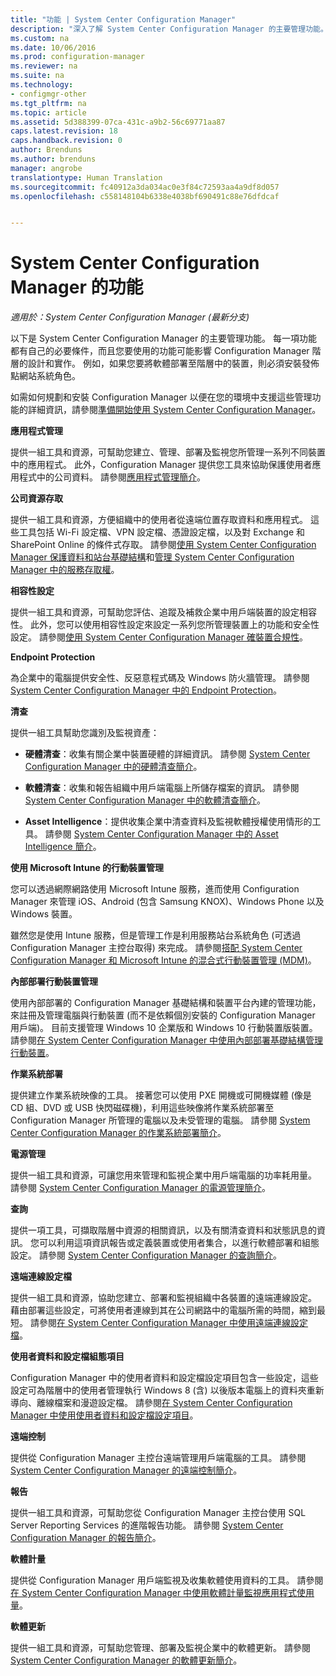 ```yaml
---
title: "功能 | System Center Configuration Manager"
description: "深入了解 System Center Configuration Manager 的主要管理功能。"
ms.custom: na
ms.date: 10/06/2016
ms.prod: configuration-manager
ms.reviewer: na
ms.suite: na
ms.technology:
- configmgr-other
ms.tgt_pltfrm: na
ms.topic: article
ms.assetid: 5d388399-07ca-431c-a9b2-56c69771aa87
caps.latest.revision: 18
caps.handback.revision: 0
author: Brenduns
ms.author: brenduns
manager: angrobe
translationtype: Human Translation
ms.sourcegitcommit: fc40912a3da034ac0e3f84c72593aa4a9df8d057
ms.openlocfilehash: c558148104b6338e4038bf690491c88e76dfdcaf


---
```

# <a name="features-and-capabilities-of-system-center-configuration-manager"></a>System Center Configuration Manager 的功能

*適用於：System Center Configuration Manager (最新分支)*

以下是 System Center Configuration Manager 的主要管理功能。 每一項功能都有自己的必要條件，而且您要使用的功能可能影響 Configuration Manager 階層的設計和實作。 例如，如果您要將軟體部署至階層中的裝置，則必須安裝發佈點網站系統角色。  

 如需如何規劃和安裝 Configuration Manager 以便在您的環境中支援這些管理功能的詳細資訊，請參閱[準備開始使用 System Center Configuration Manager](../../../core/plan-design/get-ready.md)。  

 **應用程式管理**  

 提供一組工具和資源，可幫助您建立、管理、部署及監視您所管理一系列不同裝置中的應用程式。 此外，Configuration Manager 提供您工具來協助保護使用者應用程式中的公司資料。 請參閱[應用程式管理簡介](/sccm/apps/understand/introduction-to-application-management)。

 **公司資源存取**  

 提供一組工具和資源，方便組織中的使用者從遠端位置存取資料和應用程式。 這些工具包括 Wi-Fi 設定檔、VPN 設定檔、憑證設定檔，以及對 Exchange 和 SharePoint Online 的條件式存取。 請參閱[使用 System Center Configuration Manager 保護資料和站台基礎結構](../../../protect/understand/protect-data-and-site-infrastructure.md)和[管理 System Center Configuration Manager 中的服務存取權](../../../protect/deploy-use/manage-access-to-services.md)。  

 **相容性設定**  

 提供一組工具和資源，可幫助您評估、追蹤及補救企業中用戶端裝置的設定相容性。  此外，您可以使用相容性設定來設定一系列您所管理裝置上的功能和安全性設定。 請參閱[使用 System Center Configuration Manager 確裝置合規性](../../../compliance/understand/ensure-device-compliance.md)。  

 **Endpoint Protection**  

 為企業中的電腦提供安全性、反惡意程式碼及 Windows 防火牆管理。 請參閱 [System Center Configuration Manager 中的 Endpoint Protection](../../../protect/deploy-use/endpoint-protection.md)。  

 **清查**  

 提供一組工具幫助您識別及監視資產：  

-   **硬體清查**：收集有關企業中裝置硬體的詳細資訊。 請參閱 [System Center Configuration Manager 中的硬體清查簡介](../../../core/clients/manage/inventory/introduction-to-hardware-inventory.md)。  

-   **軟體清查**：收集和報告組織中用戶端電腦上所儲存檔案的資訊。 請參閱 [System Center Configuration Manager 中的軟體清查簡介](../../../core/clients/manage/inventory/introduction-to-software-inventory.md)。  

-   **Asset Intelligence**：提供收集企業中清查資料及監視軟體授權使用情形的工具。 請參閱 [System Center Configuration Manager 中的 Asset Intelligence 簡介](../../../core/clients/manage/asset-intelligence/introduction-to-asset-intelligence.md)。  

**使用 Microsoft Intune 的行動裝置管理**  

 您可以透過網際網路使用 Microsoft Intune 服務，進而使用 Configuration Manager 來管理 iOS、Android (包含 Samsung KNOX)、Windows Phone 以及 Windows 裝置。

 雖然您是使用 Intune 服務，但是管理工作是利用服務站台系統角色 (可透過 Configuration Manager 主控台取得) 來完成。 請參閱[搭配 System Center Configuration Manager 和 Microsoft Intune 的混合式行動裝置管理 (MDM)](../../../mdm/understand/hybrid-mobile-device-management.md)。  

 **內部部署行動裝置管理**  

 使用內部部署的 Configuration Manager 基礎結構和裝置平台內建的管理功能，來註冊及管理電腦與行動裝置 (而不是依賴個別安裝的 Configuration Manager 用戶端)。 目前支援管理 Windows 10 企業版和 Windows 10 行動裝置版裝置。  請參閱[在 System Center Configuration Manager 中使用內部部署基礎結構管理行動裝置](../../../mdm/understand/manage-mobile-devices-with-on-premises-infrastructure.md)。  

 **作業系統部署**  

 提供建立作業系統映像的工具。 接著您可以使用 PXE 開機或可開機媒體 (像是 CD 組、DVD 或 USB 快閃磁碟機)，利用這些映像將作業系統部署至 Configuration Manager 所管理的電腦以及未受管理的電腦。 請參閱 [System Center Configuration Manager 的作業系統部署簡介](../../../osd/understand/introduction-to-operating-system-deployment.md)。  

 **電源管理**  

 提供一組工具和資源，可讓您用來管理和監視企業中用戶端電腦的功率耗用量。 請參閱 [System Center Configuration Manager 的電源管理簡介](../../../core/clients/manage/power/introduction-to-power-management.md)。  

 **查詢**  

 提供一項工具，可擷取階層中資源的相關資訊，以及有關清查資料和狀態訊息的資訊。 您可以利用這項資訊報告或定義裝置或使用者集合，以進行軟體部署和組態設定。 請參閱 [System Center Configuration Manager 的查詢簡介](../../../core/servers/manage/introduction-to-queries.md)。  

 **遠端連線設定檔**  

 提供一組工具和資源，協助您建立、部署和監視組織中各裝置的遠端連線設定。 藉由部署這些設定，可將使用者連線到其在公司網路中的電腦所需的時間，縮到最短。 請參閱[在 System Center Configuration Manager 中使用遠端連線設定檔](/sccm/compliance/deploy-use/create-remote-connection-profiles)。  

 **使用者資料和設定檔組態項目**  

 Configuration Manager 中的使用者資料和設定檔設定項目包含一些設定，這些設定可為階層中的使用者管理執行 Windows 8 (含) 以後版本電腦上的資料夾重新導向、離線檔案和漫遊設定檔。 請參閱[在 System Center Configuration Manager 中使用使用者資料和設定檔設定項目](/sccm/compliance/deploy-use/create-user-data-and-profiles-configuration-items)。  

 **遠端控制**  

 提供從 Configuration Manager 主控台遠端管理用戶端電腦的工具。 請參閱 [System Center Configuration Manager 的遠端控制簡介](../../../core/clients/manage/remote-control/introduction-to-remote-control.md)。  

 **報告**  

 提供一組工具和資源，可幫助您從 Configuration Manager 主控台使用 SQL Server Reporting Services 的進階報告功能。 請參閱 [System Center Configuration Manager 的報告簡介](../../../core/servers/manage/introduction-to-reporting.md)。  

 **軟體計量**  

 提供從 Configuration Manager 用戶端監視及收集軟體使用資料的工具。 請參閱[在 System Center Configuration Manager 中使用軟體計量監視應用程式使用量](../../../apps/deploy-use/monitor-app-usage-with-software-metering.md)。  

 **軟體更新**  

 提供一組工具和資源，可幫助您管理、部署及監視企業中的軟體更新。 請參閱 [System Center Configuration Manager 的軟體更新簡介](/sccm/sum/understand/software-updates-introduction)。  



<!--HONumber=Nov16_HO1-->


